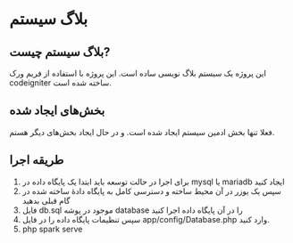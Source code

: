 # بلاگ سیستم

## بلاگ سیستم چیست?

این پروژه یک سیستم بلاگ نویسی ساده است. این پروژه با استفاده از فریم ورک codeigniter ساخته شده است.

## بخش‌های ایجاد شده

فعلا تنها بخش ادمین سیستم ایجاد شده است. و در حال ایجاد بخش‌های دیگر هستم.

## طریقه اجرا

1. برای اجرا در حالت توسعه باید ابتدا یک پایگاه داده در mysql یا mariadb ایجاد کنید
2. سپس یک یوزر در آن محیط ساخته و دسترسی کامل به پایگاه دادهٔ ساخته شده در گام قبلی بدهید
3. فایل db.sql موجود در پوشه database را در آن پایگاه داده اجرا کنید
4. سپس تنظیمات پایگاه داده را در فایل app/config/Database.php وارد کنید.
5. php spark serve
